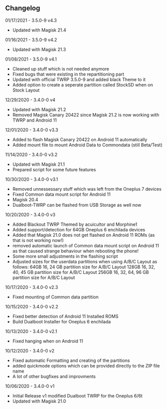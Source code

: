 
Changelog
---------

01/17/2021 - 3.5.0-9 v4.3
- Updated with Magisk 21.4


01/16/2021 - 3.5.0-9 v4.2
- Updated with Magisk 21.3


01/08/2021 - 3.5.0-9 v4.1
- Cleaned up stuff which is not needed anymore
- Fixed bugs that were existing in the repartitioning part
- Updated with official TWRP 3.5.0-9 and added black Theme to it
- Added option to create a seperate partition called StockSD when on Stock Layout


12/29/2020 - 3.4.0-0 v4
- Updated with Magisk 21.2
- Removed Magisk Canary 20422 since Magisk 21.2 is now working with TWRP and Android 11

12/01/2020 - 3.4.0-0 v3.3
- Added to flash Magisk Canary 20422 on Android 11 automatically
- Added mount file to mount Android Data to Commondata (still Beta/Test)


11/14/2020 - 3.4.0-0 v3.2
- Updated with Magisk 21.1
- Prepared script for some future features


10/30/2020 - 3.4.0-0 v3.1
- Removed unnessessary stuff which was left from the Oneplus 7 devices
- Fixed Common data mount script for Android 11
- Magisk 20.4
- Dualboot-TWRP can be flashed from USB Storage as well now
 

10/20/2020 - 3.4.0-0 v3
- Added Blackout TWRP Themed by acuicultor and Morphine1
- Added support/detection for 64GB Oneplus 6 enchilada devices
- Added that Magisk 21.0 does not get flashed on Android 11 ROMs (as that is not working now!)
- removed automatic launch of Common data mount script on Android 11 as that caused strange behaviour when rebooting the phone!
- Some more small adjustments in the flashing script
- Adjusted sizes for the userdata partitions when using A/B/C Layout as follows: 
  64GB    16, 24 GB partition size for A/B/C Layout
  128GB   16, 32, 40, 45 GB partition size for A/B/C Layout
  256GB   16, 32, 64, 96 GB partition size for A/B/C Layout


10/17/2020 - 3.4.0-0 v2.3
- Fixed mounting of Common data partition


10/15/2020 - 3.4.0-0 v2.2
- Fixed better detection of Android 11 Installed ROMS
- Build Dualboot Installer for Oneplus 6 enchilada


10/13/2020 - 3.4.0-0 v2.1
- Fixed hanging when on Android 11


10/12/2020 - 3.4.0-0 v2
- Fixed automatic Formatting and creating of the partitions
- added quickmode options which can be provided directly to the ZIP file name
- A lot of other bugfixes and improvments


10/06/2020 - 3.4.0-0 v1
- Initial Release v1 modified Dualboot TWRP for the Oneplus 6/6t
- Updated with Magisk 21.0



